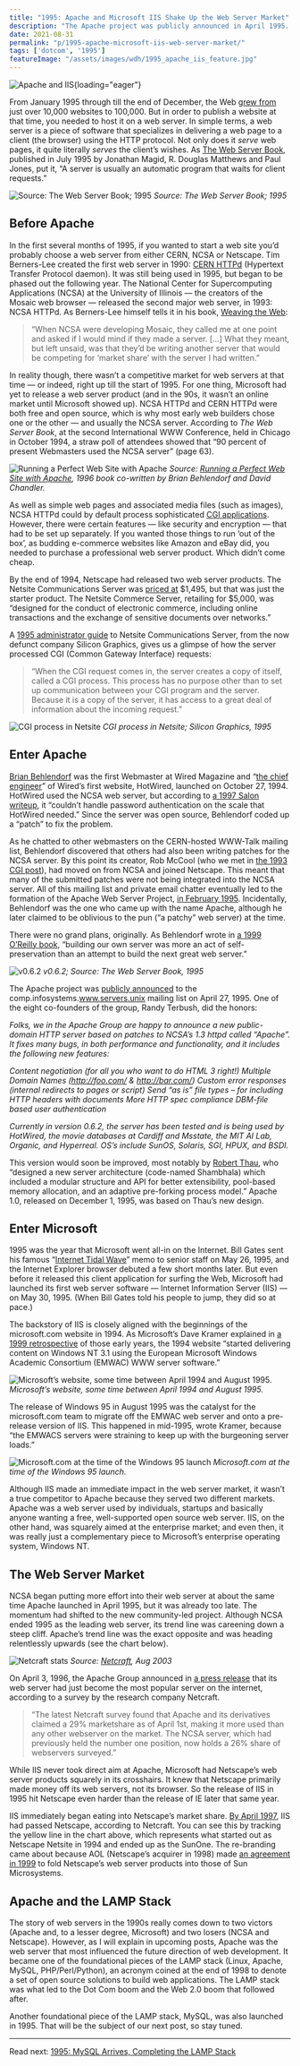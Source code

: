 ```yaml
---
title: "1995: Apache and Microsoft IIS Shake Up the Web Server Market"
description: "The Apache project was publicly announced in April 1995. It was followed soon after by Microsoft's first web server software, Internet Information Server (IIS)."
date: 2021-08-31
permalink: "p/1995-apache-microsoft-iis-web-server-market/"
tags: ['dotcom', '1995']
featureImage: "/assets/images/wdh/1995_apache_iis_feature.jpg"
---
```


![Apache and IIS](/assets/images/wdh/1995_apache_iis_feature.jpg){loading="eager"}

From January 1995 through till the end of December, the Web [grew from](https://www.mit.edu/people/mkgray/growth/) just over 10,000 websites to 100,000. But in order to publish a website at that time, you needed to host it on a web server. In simple terms, a web server is a piece of software that specializes in delivering a web page to a client (the browser) using the HTTP protocol. Not only does it _serve_ web pages, it quite literally _serves_ the client’s wishes. As [The Web Server Book](https://archive.org/details/webserverbooktoo00magi), published in July 1995 by Jonathan Magid, R. Douglas Matthews and Paul Jones, put it, “A server is usually an automatic program that waits for client requests.”

![Source: The Web Server Book; 1995](/assets/images/wdh/Screenshot-2021-08-26-at-4.31.13-PM.png)
*Source: The Web Server Book; 1995*

Before Apache
-------------

In the first several months of 1995, if you wanted to start a web site you’d probably choose a web server from either CERN, NCSA or Netscape. Tim Berners-Lee created the first web server in 1990: [CERN HTTPd](https://www.w3.org/Daemon/) (Hypertext Transfer Protocol daemon). It was still being used in 1995, but began to be phased out the following year. The National Center for Supercomputing Applications (NCSA) at the University of Illinois — the creators of the Mosaic web browser — released the second major web server, in 1993: NCSA HTTPd. As Berners-Lee himself tells it in his book, [Weaving the Web](https://www.w3.org/People/Berners-Lee/Weaving/):

> “When NCSA were developing Mosaic, they called me at one point and asked if I would mind if they made a server. \[…\] What they meant, but left unsaid, was that they’d be writing another server that would be competing for ‘market share’ with the server I had written.”

In reality though, there wasn’t a competitive market for web servers at that time — or indeed, right up till the start of 1995. For one thing, Microsoft had yet to release a web server product (and in the 90s, it wasn’t an online market until Microsoft showed up). NCSA HTTPd and CERN HTTPd were both free and open source, which is why most early web builders chose one or the other — and usually the NCSA server. According to _The Web Server Book_, at the second International WWW Conference, held in Chicago in October 1994, a straw poll of attendees showed that “90 percent of present Webmasters used the NCSA server” (page 63).

![Running a Perfect Web Site with Apache](/assets/images/wdh/1996_apache_book-1024x613.jpg)
*Source: [Running a Perfect Web Site with Apache](https://archive.org/details/isbn_9780789707451), 1996 book co-written by Brian Behlendorf and David Chandler.*

As well as simple web pages and associated media files (such as images), NCSA HTTPd could by default process sophisticated [CGI applications](/p/1993-cgi-scripts-and-early-server-side-web-programming/). However, there were certain features — like security and encryption — that had to be set up separately. If you wanted those things to run ‘out of the box’, as budding e-commerce websites like Amazon and eBay did, you needed to purchase a professional web server product. Which didn’t come cheap.

By the end of 1994, Netscape had released two web server products. The Netsite Communications Server was [priced at](https://web.archive.org/web/20080406122059/http://www.mcom.com/MCOM/products_docs/server.html) $1,495, but that was just the starter product. The Netsite Commerce Server, retailing for $5,000, was “designed for the conduct of electronic commerce, including online transactions and the exchange of sensitive documents over networks.”

A [1995 administrator guide](https://techpubs.jurassic.nl/library/manuals/2000/007-2629-001/pdf/007-2629-001.pdf) to Netsite Communications Server, from the now defunct company Silicon Graphics, gives us a glimpse of how the server processed CGI (Common Gateway Interface) requests:

> “When the CGI request comes in, the server creates a copy of itself, called a CGI process. This process has no purpose other than to set up communication between your CGI program and the server. Because it is a copy of the server, it has access to a great deal of information about the incoming request.”

![CGI process in Netsite](/assets/images/wdh/cgi_process_netsite2.jpg)
*CGI process in Netsite; Silicon Graphics, 1995*

Enter Apache
------------

[Brian Behlendorf](http://brian.behlendorf.com/) was the first Webmaster at Wired Magazine and “[the chief engineer](https://web.archive.org/web/20190128065900/http://www.linux-mag.com/id/472/)” of Wired’s first website, HotWired, launched on October 27, 1994. HotWired used the NCSA web server, but according to [a 1997 Salon writeup](https://www.salon.com/1997/10/30/feature_364/), it “couldn’t handle password authentication on the scale that HotWired needed.” Since the server was open source, Behlendorf coded up a “patch” to fix the problem.

As he chatted to other webmasters on the CERN-hosted WWW-Talk mailing list, Behlendorf discovered that others had also been writing patches for the NCSA server. By this point its creator, Rob McCool (who we met in [the 1993 CGI post](/p/1993-cgi-scripts-and-early-server-side-web-programming/)), had moved on from NCSA and joined Netscape. This meant that many of the submitted patches were not being integrated into the NCSA server. All of this mailing list and private email chatter eventually led to the formation of the Apache Web Server Project, [in February 1995](http://httpd.apache.org/ABOUT_APACHE.html). Incidentally, Behlendorf was the one who came up with the name Apache, although he later claimed to be oblivious to the pun (“a patchy” web server) at the time.

There were no grand plans, originally. As Behlendorf wrote in [a 1999 O’Reilly book](https://www.oreilly.com/openbook/opensources/book/brian.html), “building our own server was more an act of self-preservation than an attempt to build the next great web server.”

![v0.6.2](/assets/images/wdh/apache_homepage_1995-1024x861.jpg)
*v0.6.2; Source: The Web Server Book, 1995*

The Apache project was [publicly announced](https://groups.google.com/g/comp.infosystems.www.servers.unix/c/GAEOIZi530U/m/LURNqsg9FhwJ) to the comp.infosystems.www.servers.unix mailing list on April 27, 1995. One of the eight co-founders of the group, Randy Terbush, did the honors:

*Folks, we in the Apache Group are happy to announce a new public-domain HTTP server based on patches to NCSA’s 1.3 httpd called “Apache”. It fixes many bugs, in both performance and functionality, and it includes the following new features:*

*Content negotiation (for all you who want to do HTML 3 right!)*
*Multiple Domain Names (http://foo.com/ & http://bar.com/)*
*Custom error responses (internal redirects to pages or script)*
*Send “as is” file types – for including HTTP headers with documents*
*More HTTP spec compliance*
*DBM-file based user authentication*

*Currently in version 0.6.2, the server has been tested and is being used by HotWired, the movie databases at Cardiff and Msstate, the MIT AI Lab, Organic, and Hyperreal. OS’s include SunOS, Solaris, SGI, HPUX, and BSDI.*

This version would soon be improved, most notably by [Robert Thau](http://www.panix.com/~rst/), who “designed a new server architecture (code-named Shambhala) which included a modular structure and API for better extensibility, pool-based memory allocation, and an adaptive pre-forking process model.” Apache 1.0, released on December 1, 1995, was based on Thau’s new design.

Enter Microsoft
---------------

1995 was the year that Microsoft went all-in on the Internet. Bill Gates sent his famous “[Internet Tidal Wave](https://www.wired.com/2010/05/0526bill-gates-internet-memo/)” memo to senior staff on May 26, 1995, and the Internet Explorer browser debuted a few short months later. But even before it released this client application for surfing the Web, Microsoft had launched its first web server software — Internet Information Server (IIS) — on May 30, 1995. (When Bill Gates told his people to jump, they did so at pace.)

The backstory of IIS is closely aligned with the beginnings of the microsoft.com website in 1994. As Microsoft’s Dave Kramer explained in [a 1999 retrospective](https://web.archive.org/web/20000303094011/http://www.microsoft.com/misc/features/features_flshbk.htm) of those early years, the 1994 website “started delivering content on Windows NT 3.1 using the European Microsoft Windows Academic Consortium (EMWAC) WWW server software.”

![Microsoft’s website, some time between April 1994 and August 1995.](/assets/images/wdh/microsoft_website_1995.gif)
*Microsoft’s website, some time between April 1994 and August 1995.*

The release of Windows 95 in August 1995 was the catalyst for the microsoft.com team to migrate off the EMWAC web server and onto a pre-release version of IIS. This happened in mid-1995, wrote Kramer, because “the EMWACS servers were straining to keep up with the burgeoning server loads.”

![Microsoft.com at the time of the Windows 95 launch](/assets/images/wdh/flshbk_COLLAGE2.gif)
*Microsoft.com at the time of the Windows 95 launch.*

Although IIS made an immediate impact in the web server market, it wasn’t a true competitor to Apache because they served two different markets. Apache was a web server used by individuals, startups and basically anyone wanting a free, well-supported open source web server. IIS, on the other hand, was squarely aimed at the enterprise market; and even then, it was really just a complementary piece to Microsoft’s enterprise operating system, Windows NT.

The Web Server Market
---------------------

NCSA began putting more effort into their web server at about the same time Apache launched in April 1995, but it was already too late. The momentum had shifted to the new community-led project. Although NCSA ended 1995 as the leading web server, its trend line was careening down a steep cliff. Apache’s trend line was the exact opposite and was heading relentlessly upwards (see the chart below).

![Netcraft stats](/assets/images/wdh/Screen-Shot-2021-08-28-at-3.45.18-PM-1024x652.png)
*Source: [Netcraft](https://news.netcraft.com/archives/2003/08/01/august_2003_web_server_survey.html), Aug 2003*

On April 3, 1996, the Apache Group announced in [a press release](https://web.archive.org/web/19970709170309/http://www.apache.org/press/04apr96.txt) that its web server had just become the most popular server on the internet, according to a survey by the research company Netcraft.

> “The latest Netcraft survey found that Apache and its derivatives claimed a 29% marketshare as of April 1st, making it more used than any other webserver on the market. The NCSA server, which had previously held the number one position, now holds a 26% share of webservers surveyed.”

While IIS never took direct aim at Apache, Microsoft had Netscape’s web server products squarely in its crosshairs. It knew that Netscape primarily made money off its web servers, not its browser. So the release of IIS in 1995 hit Netscape even harder than the release of IE later that same year.

IIS immediately began eating into Netscape’s market share. [By April 1997](https://www.itprotoday.com/windows-78/iis-surpasses-netscape-web-servers), IIS had passed Netscape, according to Netcraft. You can see this by tracking the yellow line in the chart above, which represents what started out as Netscape Netsite in 1994 and ended up as the SunOne. The re-branding came about because AOL (Netscape’s acquirer in 1998) made [an agreement in 1999](https://esj.com/articles/2000/06/14/netscapes-journey-from-netsite-to-iplanet.aspx) to fold Netscape’s web server products into those of Sun Microsystems.

Apache and the LAMP Stack
-------------------------

The story of web servers in the 1990s really comes down to two victors (Apache and, to a lesser degree, Microsoft) and two losers (NCSA and Netscape). However, as I will explain in upcoming posts, Apache was the web server that most influenced the future direction of web development. It became one of the foundational pieces of the LAMP stack (Linux, Apache, MySQL, PHP/Perl/Python), an acronym coined at the end of 1998 to denote a set of open source solutions to build web applications. The LAMP stack was what led to the Dot Com boom and the Web 2.0 boom that followed after.

Another foundational piece of the LAMP stack, MySQL, was also launched in 1995. That will be the subject of our next post, so stay tuned.

***

Read next: [1995: MySQL Arrives, Completing the LAMP Stack](/p/1995-mysql-lamp-stack/)